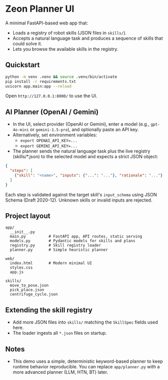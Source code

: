 # Zeon Planner UI

A minimal FastAPI-based web app that:
- Loads a registry of robot skills (JSON files in `skills/`).
- Accepts a natural language task and produces a sequence of skills that could solve it.
- Lets you browse the available skills in the registry.

## Quickstart

```bash
python -m venv .venv && source .venv/bin/activate
pip install -r requirements.txt
uvicorn app.main:app --reload
```

Open `http://127.0.0.1:8000/` to use the UI.

## AI Planner (OpenAI / Gemini)

- In the UI, select provider (OpenAI or Gemini), enter a model (e.g., `gpt-4o-mini` or `gemini-1.5-pro`), and optionally paste an API key.
- Alternatively, set environment variables:
  - `export OPENAI_API_KEY=...`
  - `export GEMINI_API_KEY=...`
- The planner sends the natural language task plus the live registry (skills/*.json) to the selected model and expects a strict JSON object:

```json
{
  "steps": [
    {"skill": "<name>", "inputs": {"...": "..."}, "rationale": "..."}
  ]
}
```

Each step is validated against the target skill's `input_schema` using JSON Schema (Draft 2020-12). Unknown skills or invalid inputs are rejected.

## Project layout

```
app/
  __init__.py
  main.py          # FastAPI app, API routes, static serving
  models.py        # Pydantic models for skills and plans
  registry.py      # Skill registry loader
  planner.py       # Simple heuristic planner

web/
  index.html       # Modern minimal UI
  styles.css
  app.js

skills/
  move_to_pose.json
  pick_place.json
  centrifuge_cycle.json
```

## Extending the skill registry

- Add more JSON files into `skills/` matching the `SkillSpec` fields used here.
- The loader ingests all `*.json` files on startup.

## Notes

- This demo uses a simple, deterministic keyword-based planner to keep runtime behavior reproducible. You can replace `app/planner.py` with a more advanced planner (LLM, HTN, BT) later.

